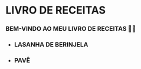 # LIVRO DE RECEITAS



### BEM-VINDO AO MEU LIVRO DE RECEITAS :man_cook:

- ### LASANHA DE BERINJELA

- ### PAVÊ 
